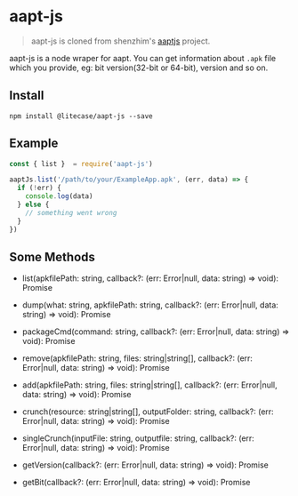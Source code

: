 # aapt-js

> aapt-js is cloned from shenzhim's [aaptjs](https://github.com/shenzhim/aaptjs) project.

aapt-js is a node wraper for aapt. You can get information about `.apk` file which you provide, eg: bit version(32-bit or 64-bit), version and so on.  

## Install

```
npm install @litecase/aapt-js --save
```

## Example

```js
const { list }  = require('aapt-js')

aaptJs.list('/path/to/your/ExampleApp.apk', (err, data) => {
  if (!err) {
    console.log(data)
  } else {
    // something went wrong 
  }
})
```

## Some Methods

- list(apkfilePath: string, callback?: (err: Error|null, data: string) => void): Promise<string>

- dump(what: string, apkfilePath: string, callback?: (err: Error|null, data: string) => void): Promise<string>

- packageCmd(command: string, callback?: (err: Error|null, data: string) => void): Promise<string>

- remove(apkfilePath: string, files: string|string[], callback?: (err: Error|null, data: string) => void): Promise<string>

- add(apkfilePath: string, files: string|string[], callback?: (err: Error|null, data: string) => void): Promise<string>

- crunch(resource: string|string[], outputFolder: string, callback?: (err: Error|null, data: string) => void): Promise<string>

- singleCrunch(inputFile: string, outputfile: string, callback?: (err: Error|null, data: string) => void): Promise<string>

- getVersion(callback?: (err: Error|null, data: string) => void): Promise<string>

- getBit(callback?: (err: Error|null, data: string) => void): Promise<string>
